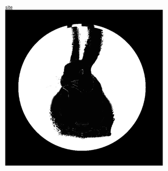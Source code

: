 [site](https://nataliazhydeikina.github.io/glass-app/)
![glass effect](https://raw.githubusercontent.com/NataliaZhydeikina/glass-app/main/public/rabbit.png)